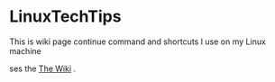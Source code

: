 # LinuxTechTips
This is wiki page continue command and shortcuts I use on my Linux machine

ses the <a href="./wiki">The Wiki<a/> .
